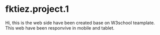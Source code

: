 ﻿# fktiez.project.1
Hi, this is the web side have been created base on W3school teamplate.
This web have been responvive in mobile and tablet.
